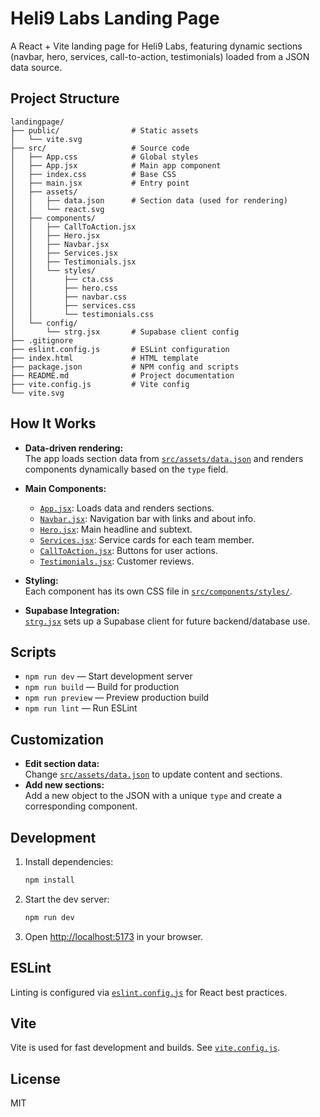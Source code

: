 # Heli9 Labs Landing Page

A React + Vite landing page for Heli9 Labs, featuring dynamic sections (navbar, hero, services, call-to-action, testimonials) loaded from a JSON data source.

## Project Structure

```
landingpage/
├── public/                # Static assets
│   └── vite.svg
├── src/                   # Source code
│   ├── App.css            # Global styles
│   ├── App.jsx            # Main app component
│   ├── index.css          # Base CSS
│   ├── main.jsx           # Entry point
│   ├── assets/
│   │   ├── data.json      # Section data (used for rendering)
│   │   └── react.svg
│   ├── components/
│   │   ├── CallToAction.jsx
│   │   ├── Hero.jsx
│   │   ├── Navbar.jsx
│   │   ├── Services.jsx
│   │   ├── Testimonials.jsx
│   │   └── styles/
│   │       ├── cta.css
│   │       ├── hero.css
│   │       ├── navbar.css
│   │       ├── services.css
│   │       └── testimonials.css
│   └── config/
│       └── strg.jsx       # Supabase client config
├── .gitignore
├── eslint.config.js       # ESLint configuration
├── index.html             # HTML template
├── package.json           # NPM config and scripts
├── README.md              # Project documentation
├── vite.config.js         # Vite config
└── vite.svg
```

## How It Works

- **Data-driven rendering:**  
  The app loads section data from [`src/assets/data.json`](src/assets/data.json) and renders components dynamically based on the `type` field.

- **Main Components:**  
  - [`App.jsx`](src/App.jsx): Loads data and renders sections.
  - [`Navbar.jsx`](src/components/Navbar.jsx): Navigation bar with links and about info.
  - [`Hero.jsx`](src/components/Hero.jsx): Main headline and subtext.
  - [`Services.jsx`](src/components/Services.jsx): Service cards for each team member.
  - [`CallToAction.jsx`](src/components/CallToAction.jsx): Buttons for user actions.
  - [`Testimonials.jsx`](src/components/Testimonials.jsx): Customer reviews.

- **Styling:**  
  Each component has its own CSS file in [`src/components/styles/`](src/components/styles/).

- **Supabase Integration:**  
  [`strg.jsx`](src/config/strg.jsx) sets up a Supabase client for future backend/database use.

## Scripts

- `npm run dev` — Start development server
- `npm run build` — Build for production
- `npm run preview` — Preview production build
- `npm run lint` — Run ESLint

## Customization

- **Edit section data:**  
  Change [`src/assets/data.json`](src/assets/data.json) to update content and sections.
- **Add new sections:**  
  Add a new object to the JSON with a unique `type` and create a corresponding component.

## Development

1. Install dependencies:
   ```sh
   npm install
   ```
2. Start the dev server:
   ```sh
   npm run dev
   ```
3. Open [http://localhost:5173](http://localhost:5173) in your browser.

## ESLint

Linting is configured via [`eslint.config.js`](eslint.config.js) for React best practices.

## Vite

Vite is used for fast development and builds. See [`vite.config.js`](vite.config.js).

## License

MIT